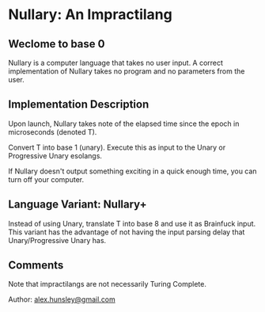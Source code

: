 # Nullary: An Impractilang 

## Weclome to base 0

Nullary is a computer language that takes no user input. A correct implementation of Nullary takes no program and no parameters from the user. 

## Implementation Description 

Upon launch, Nullary takes note of the elapsed time since the epoch in microseconds (denoted T). 

Convert T into base 1 (unary). Execute this as input to the Unary or Progressive Unary esolangs.

If Nullary doesn't output something exciting in a quick enough time, you can turn off your computer.

## Language Variant: Nullary+

Instead of using Unary, translate T into base 8 and use it as Brainfuck input. This variant has the advantage of not having the input parsing delay that Unary/Progressive Unary has. 

## Comments

Note that impractilangs are not necessarily Turing Complete.

Author: alex.hunsley@gmail.com
